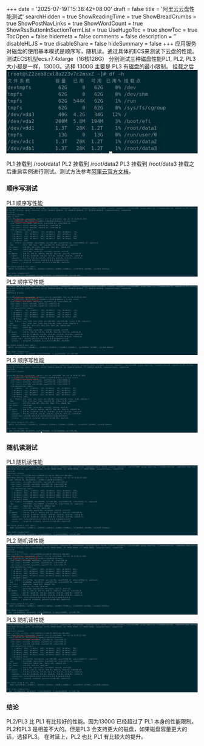 +++
date = '2025-07-19T15:38:42+08:00'
draft = false 
title = '阿里云云盘性能测试'
searchHidden = true
ShowReadingTime =  true
ShowBreadCrumbs =  true
ShowPostNavLinks =  true
ShowWordCount =  true
ShowRssButtonInSectionTermList =  true
UseHugoToc = true
showToc = true
TocOpen = false
hidemeta = false
comments = false
description = ''
disableHLJS = true 
disableShare = false
hideSummary = false
+++
应用服务对磁盘的使用基本模式是顺序写，随机读。通过具体的ECS来测试下云盘的性能。
测试ECS机型ecs.r7.4xlarge（16核128G）
分别测试三种磁盘性能PL1, PL2, PL3 大小都是一样，1300G。选择 1300G 主要是 PL3 有磁盘的最小限制。
挂载之后
![wechat_2025-07-19_154521_208.png](./images/wechat_2025-07-19_154521_208.png)

PL1 挂载到 /root/data1
PL2 挂载到 /root/data2
PL3 挂载到 /root/data3
挂载之后重启实例进行测试。测试方法参考[阿里云官方文档](https://help.aliyun.com/zh/ecs/user-guide/test-the-performance-of-block-storage-devices?spm=a2c4g.11186623.help-menu-25365.d_4_3_5_2.3bf716f9QJyzz4)。

### 顺序写测试
PL1 顺序写性能
![wechat_2025-07-19_155838_970.png](./images/wechat_2025-07-19_155838_970.png)
PL2 顺序写性能
![wechat_2025-07-19_160010_752.png](./images/wechat_2025-07-19_160010_752.png)
PL3 顺序写性能
![wechat_2025-07-19_160209_269.png](./images/wechat_2025-07-19_160209_269.png)

### 随机读测试
PL1 随机读性能
![wechat_2025-07-19_160405_479.png](./images/wechat_2025-07-19_160405_479.png)
PL2 随机读性能
![wechat_2025-07-19_160627_681.png](./images/wechat_2025-07-19_160627_681.png)
PL3 随机读性能
![wechat_2025-07-19_160755_166.png](./images/wechat_2025-07-19_160755_166.png)

### 结论
PL2/PL3 比 PL1 有比较好的性能。因为1300G 已经超过了 PL1 本身的性能限制。PL2和PL3 是相差不大的。但是PL3 会支持更大的磁盘，如果磁盘容量更大的话，选择PL3。
在时延上，PL2 也比 PL1 有比较大的提升。



